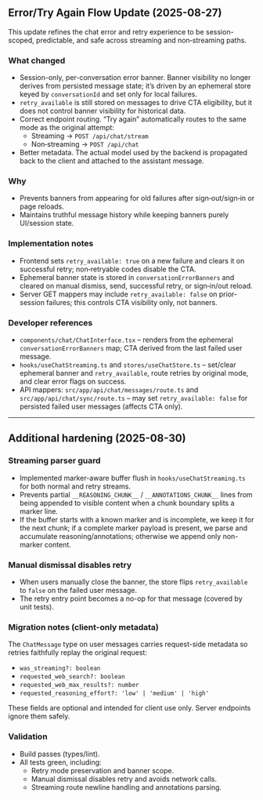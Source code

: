 ## Error/Try Again Flow Update (2025-08-27)

This update refines the chat error and retry experience to be session-scoped, predictable, and safe across streaming and non‑streaming paths.

### What changed

- Session-only, per-conversation error banner. Banner visibility no longer derives from persisted message state; it’s driven by an ephemeral store keyed by `conversationId` and set only for local failures.
- `retry_available` is still stored on messages to drive CTA eligibility, but it does not control banner visibility for historical data.
- Correct endpoint routing. “Try again” automatically routes to the same mode as the original attempt:
  - Streaming → `POST /api/chat/stream`
  - Non‑streaming → `POST /api/chat`
- Better metadata. The actual model used by the backend is propagated back to the client and attached to the assistant message.

### Why

- Prevents banners from appearing for old failures after sign‑out/sign‑in or page reloads.
- Maintains truthful message history while keeping banners purely UI/session state.

### Implementation notes

- Frontend sets `retry_available: true` on a new failure and clears it on successful retry; non‑retryable codes disable the CTA.
- Ephemeral banner state is stored in `conversationErrorBanners` and cleared on manual dismiss, send, successful retry, or sign‑in/out reload.
- Server GET mappers may include `retry_available: false` on prior-session failures; this controls CTA visibility only, not banners.

### Developer references

- `components/chat/ChatInterface.tsx` – renders from the ephemeral `conversationErrorBanners` map; CTA derived from the last failed user message.
- `hooks/useChatStreaming.ts` and `stores/useChatStore.ts` – set/clear ephemeral banner and `retry_available`, route retries by original mode, and clear error flags on success.
- API mappers: `src/app/api/chat/messages/route.ts` and `src/app/api/chat/sync/route.ts` – may set `retry_available: false` for persisted failed user messages (affects CTA only).

---

## Additional hardening (2025-08-30)

### Streaming parser guard

- Implemented marker-aware buffer flush in `hooks/useChatStreaming.ts` for both normal and retry streams.
- Prevents partial `__REASONING_CHUNK__` / `__ANNOTATIONS_CHUNK__` lines from being appended to visible content when a chunk boundary splits a marker line.
- If the buffer starts with a known marker and is incomplete, we keep it for the next chunk; if a complete marker payload is present, we parse and accumulate reasoning/annotations; otherwise we append only non-marker content.

### Manual dismissal disables retry

- When users manually close the banner, the store flips `retry_available` to `false` on the failed user message.
- The retry entry point becomes a no-op for that message (covered by unit tests).

### Migration notes (client-only metadata)

The `ChatMessage` type on user messages carries request-side metadata so retries faithfully replay the original request:

- `was_streaming?: boolean`
- `requested_web_search?: boolean`
- `requested_web_max_results?: number`
- `requested_reasoning_effort?: 'low' | 'medium' | 'high'`

These fields are optional and intended for client use only. Server endpoints ignore them safely.

### Validation

- Build passes (types/lint).
- All tests green, including:
  - Retry mode preservation and banner scope.
  - Manual dismissal disables retry and avoids network calls.
  - Streaming route newline handling and annotations parsing.
